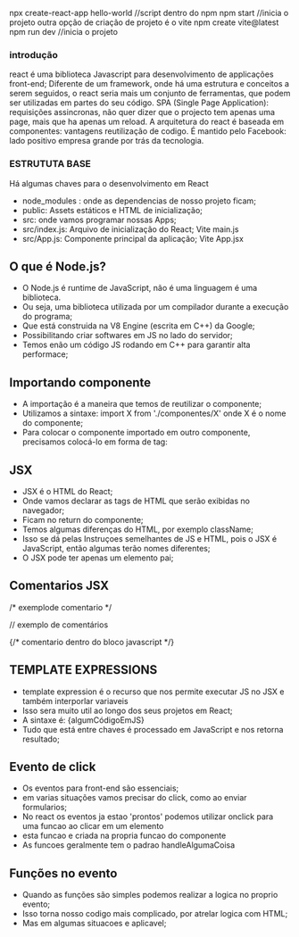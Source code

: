 npx create-react-app hello-world //script dentro do npm
npm start //inicia o projeto
outra opção de criação de projeto é o vite
npm create vite@latest
npm run dev //inicia o projeto

### introdução
react é uma biblioteca Javascript para desenvolvimento 
de applicações front-end;
Diferente de um framework, onde há uma estrutura e conceitos a serem seguidos, o react seria mais um conjunto de ferramentas, que podem ser utilizadas em partes do seu código.
SPA (Single Page Application): requisições assincronas, não quer dizer que o projecto tem apenas uma page, mais que ha apenas um reload.
A arquitetura do react é baseada em componentes: vantagens reutilização de codigo.
É mantido pelo Facebook: lado positivo empresa grande por trás da tecnologia.

### ESTRUTUTA BASE

Há algumas chaves para o desenvolvimento em React
* node_modules : onde as dependencias de nosso projeto ficam;
* public: Assets estáticos e HTML de inicialização;
* src: onde vamos programar nossas Apps;
* src/index.js: Arquivo de inicialização do React; Vite main.js
* src/App.js: Componente principal da aplicação; Vite App.jsx

## O que é Node.js?
* O Node.js é runtime de JavaScript, não é uma linguagem é uma biblioteca.
* Ou seja, uma biblioteca utilizada por um compilador durante a execução do programa;
* Que está construida na V8 Engine (escrita em C++) da Google;
* Possibilitando criar softwares em JS no lado do servidor;
* Temos enão um código JS rodando em C++ para garantir alta performace;

## Importando componente
* A importação é a maneira que temos de reutilizar o componente;
* Utilizamos a sintaxe: import X from './componentes/X' onde X é o nome do componente;
* Para colocar o componente importado em outro componente, precisamos colocá-lo em forma de tag: <FirstComponent />

## JSX 
* JSX é o HTML do React;
* Onde vamos declarar as tags de HTML que serão exibidas no navegador;
* Ficam no return do componente;
* Temos algumas diferenças do HTML, por exemplo className;
* Isso se dá pelas Instruçoes semelhantes de JS e HTML,  pois o JSX é JavaScript, então algumas terão nomes diferentes;
* O JSX pode ter apenas um elemento pai;

## Comentarios JSX

/*
exemplode comentario 
*/

// exemplo de comentários 

{/* comentario dentro do bloco javascript */}

## TEMPLATE EXPRESSIONS
* template expression é o recurso que nos permite executar JS no JSX e também interporlar variaveis
* Isso sera muito util ao longo dos seus projetos em React;
* A sintaxe é: {algumCódigoEmJS}
* Tudo que está entre chaves é processado em JavaScript e nos retorna resultado;

## Evento de click
* Os eventos para front-end são essenciais;
* em varias situações vamos precisar do click, como ao enviar formularios;
* No react os eventos ja estao 'prontos' podemos utilizar onclick para uma funcao ao clicar em um elemento
* esta funcao e criada na propria funcao do componente
* As funcoes geralmente tem o padrao handleAlgumaCoisa

## Funções no evento
* Quando as funções são simples podemos realizar a logica no proprio evento;
* Isso torna nosso codigo mais complicado, por atrelar logica com HTML;
* Mas em algumas situacoes e aplicavel;








